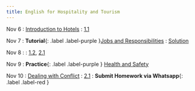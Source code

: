 ```yaml
---
title: English for Hospitality and Tourism
---
```


Nov 6
: [Introduction to Hotels](#)
  : [1.1](#)

Nov 7
: **Tutorial**{: .label .label-purple }[Jobs and Responsibilities](#)
  : [Solution](#)

Nov 8
: [](#)
  : [1.2](#), [2.1](#)

Nov 9
: **Practice**{: .label .label-purple } [Health and Safety](#)

Nov 10
: [Dealing with Conflict](#)
  : [2.1](#)
: **Submit Homework via Whatsapp**{: .label .label-red }
